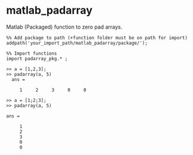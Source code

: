matlab_padarray
===============

Matlab (Packaged) function to zero pad arrays.

    %% Add package to path (+function folder must be on path for import) 
    addpath('your_import_path/matlab_padarray/package/');

    %% Import functions
    import padarray_pkg.* ;

    >> a = [1,2,3];
    >> padarray(a, 5)
      ans =
     
         1     2     3     0     0

    >> a = [1;2;3];
    >> padarray(a, 5)

    ans =

         1
         2
         3
         0
         0
